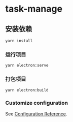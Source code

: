 # task-manage

## 安装依赖
```
yarn install
```

### 运行项目
```
yarn electron:serve
```

### 打包项目
```
yarn electron:build
```


### Customize configuration
See [Configuration Reference](https://cli.vuejs.org/config/).
